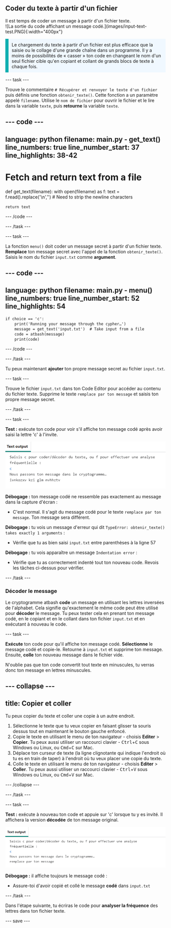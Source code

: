 ## Coder du texte à partir d'un fichier

<div style="display: flex; flex-wrap: wrap">
<div style="flex-basis: 200px; flex-grow: 1; margin-right: 15px;">
Il est temps de coder un message à partir d'un fichier texte.
</div>
<div>
![La sortie du code affichant un message codé.](images/input-text-test.PNG){:width="400px"}
</div>
</div>

<p style='border-left: solid; border-width:10px; border-color: #0faeb0; background-color: aliceblue; padding: 10px;'>
Le chargement du texte à partir d'un fichier est plus efficace que la saisie ou le collage d'une grande chaîne dans un programme. Il y a moins de possibilités de « casser » ton code en changeant le nom d'un seul fichier cible qu'en copiant et collant de grands blocs de texte à chaque fois.
</p>

--- task ---

Trouve le commentaire `# Récupérer et renvoyer le texte d'un fichier` puis définis une fonction `obtenir_texte()`. Cette fonction a un paramètre appelé `filename`. Utilise le `nom de fichier` pour ouvrir le fichier et le lire dans la variable `texte`, puis **retourne** la variable `texte`.

--- code ---
---
language: python filename: main.py - get_text() line_numbers: true line_number_start: 37
line_highlights: 38-42
---
# Fetch and return text from a file
def get_text(filename): with open(filename) as f: text = f.read().replace('\n','')  # Need to strip the newline characters

    return text
--- /code ---

--- /task ---

--- task ---

La fonction `menu()` doit coder un message secret à partir d'un fichier texte. **Remplace** ton message secret avec l'appel de la fonction `obtenir_texte()`. Saisis le nom du fichier `input.txt` comme **argument**.

--- code ---
---
language: python filename: main.py - menu() line_numbers: true line_number_start: 52
line_highlights: 54
---

    if choice == 'c':
        print('Running your message through the cypher…')
        message = get_text('input.txt')  # Take input from a file
        code = atbash(message)
        print(code)
--- /code ---

--- /task ---

Tu peux maintenant **ajouter** ton propre message secret au fichier `input.txt`.

--- task ---

Trouve le fichier `input.txt` dans ton Code Editor pour accéder au contenu du fichier texte. Supprime le texte `remplace par ton message` et saisis ton propre message secret.

--- /task ---

--- task ---

**Test :** exécute ton code pour voir s'il affiche ton message codé après avoir saisi la lettre 'c' à l'invite.

![Une capture d'écran montrant le message secret codé.](images/input-text-test.PNG)

**Débogage :** ton message codé ne ressemble pas exactement au message dans la capture d'écran :
- C'est normal. Il s'agit du message codé pour le texte `remplace par ton message`. Ton message sera différent.

**Débogage :** tu vois un message d'erreur qui dit `TypeError: obtenir_texte() takes exactly 1 arguments` :
- Vérifie que tu as bien saisi `input.txt` entre parenthèses à la ligne 57

**Débogage :** tu vois apparaître un message `Indentation error` :
- Vérifie que tu as correctement indenté tout ton nouveau code. Revois les tâches ci-dessus pour vérifier.

--- /task ---

### Décoder le message

Le cryptogramme atbash **code** un message en utilisant les lettres inversées de l'alphabet. Cela signifie qu'exactement le même code peut être utilisé pour **décoder** le message. Tu peux tester cela en prenant ton message codé, en le copiant et en le collant dans ton fichier `input.txt` et en exécutant à nouveau le code.

--- task ---

**Exécute** ton code pour qu'il affiche ton message codé. **Sélectionne** le message codé et copie-le. Retourne à `input.txt` et supprime ton message. Ensuite, **colle** ton nouveau message dans le fichier vide.

N'oublie pas que ton code convertit tout texte en minuscules, tu verras donc ton message en lettres minuscules.

--- collapse ---
---
title: Copier et coller
---

Tu peux copier du texte et coller une copie à un autre endroit.

 1. Sélectionne le texte que tu veux copier en faisant glisser ta souris dessus tout en maintenant le bouton gauche enfoncé.
 2. Copie le texte en utilisant le menu de ton navigateur - choisis **Editer** > **Copier**. Tu peux aussi utiliser un raccourci clavier - <kbd>Ctrl</kbd>+<kbd>C</kbd> sous Windows ou Linux, ou <kbd>Cmd</kbd>+<kbd>C</kbd> sur Mac.
 3. Déplace ton curseur de texte (la ligne clignotante qui indique l'endroit où tu es en train de taper) à l'endroit où tu veux placer une copie du texte.
 4. Colle le texte en utilisant le menu de ton navigateur - choisis **Editer** > **Coller**. Tu peux aussi utiliser un raccourci clavier - <kbd>Ctrl</kbd>+<kbd>V</kbd> sous Windows ou Linux, ou <kbd>Cmd</kbd>+<kbd>V</kbd> sur Mac.

--- /collapse ---

--- /task ---

--- task ---

**Test :** exécute à nouveau ton code et appuie sur 'c' lorsque tu y es invité. Il affichera la version **décodée** de ton message original.

![Une capture d'écran du message décodé affiché en sortie.](images/decoded.PNG)

**Débogage :** il affiche toujours le message codé :
- Assure-toi d'avoir copié et collé le message **codé** dans `input.txt`

--- /task ---

Dans l'étape suivante, tu écriras le code pour **analyser la fréquence** des lettres dans ton fichier texte.

--- save ---
